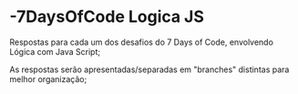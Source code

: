 # -7DaysOfCode Logica JS
Respostas para cada um dos desafios do 7 Days of Code, envolvendo Lógica com Java Script; 

As respostas serão apresentadas/separadas em "branches" distintas para melhor organização;

